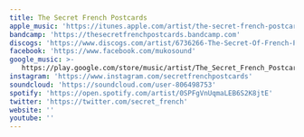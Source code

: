 ```yaml
---
title: The Secret French Postcards
apple_music: 'https://itunes.apple.com/artist/the-secret-french-postcards/1315011071'
bandcamp: 'https://thesecretfrenchpostcards.bandcamp.com'
discogs: 'https://www.discogs.com/artist/6736266-The-Secret-Of-French-Postcards'
facebook: 'https://www.facebook.com/mukosound'
google_music: >-
   https://play.google.com/store/music/artist/The_Secret_French_Postcards?id=A7oi5ovr4j372teq2gemyokymjm
instagram: 'https://www.instagram.com/secretfrenchpostcards'
soundcloud: 'https://soundcloud.com/user-806498753'
spotify: 'https://open.spotify.com/artist/0SPFgVnUqmaLEB6S2K8jtE'
twitter: 'https://twitter.com/secret_french'
website: ''
youtube: ''
---
```

